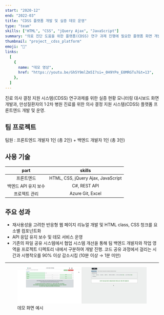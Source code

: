 ```yaml
---
start: "2020-12"
end: "2022-03"
title: "CDSS 플랫폼 개발 및 실증 데모 운영"
type: "team"
skills: ["HTML", "CSS", "jQuery Ajax", "JavaScript"]
summary: "의료 진단 도움을 위한 플랫폼(CDSS) 연구 과제 진행에 필요한 플랫폼 화면 개발 및 프로토콜에 따른 사용자 흐름 설계"
thumbnail: "project__cdss_platform"
emoji: "💊"
links:
  [
    {
      name: "데모 영상",
      href: "https://youtu.be/Gh5Y9mlZm5I?si=_0H9YPe_E0MRGTu7&t=13",
    },
  ]
---
```


진료 의사 결정 지원 시스템(CDSS) 연구과제를 위한 실증 현황 모니터링 대시보드 화면 개발과, 만성질환자의 1·2차 병원 진료를 위한 의사 결정 지원 시스템(CDSS) 플랫폼 프론트엔드 개발 및 운영.

## 팀 프로젝트

팀원 : 프론트엔드 개발자 1인 (총 2인) + 백엔드 개발자 1인 (총 3인)

## 사용 기술

|         part         |               skills               |
| :------------------: | :--------------------------------: |
|      프론트엔드      | HTML, CSS, jQuery Ajax, JavaScript |
| 백엔드 API 유지 보수 |            C#, REST API            |
|    프로젝트 관리     |          Azure Git, Excel          |

## 주요 성과

- 재사용성을 고려한 반응형 웹 페이지 리뉴얼 개발 및 HTML class, CSS 청크를 요소별 컴포넌트화
- API 응답 유지 보수 및 데모 서비스 운영
- 기존의 파일 공유 시스템에서 협업 시스템 개선을 통해 팀 백엔드 개발자와 작업 영역을 프로젝트 디렉토리 내에서 구분하여 개발 진행. 코드 공유 과정에서 걸리는 시간과 시행착오를 90% 이상 감소시킴
  (10분 이상 → 1분 미만)

---

<figure>
  <img src="./project__cdss_screens.jpg" alt="데모 화면 예시" />
  <figcaption>데모 화면 예시</figcaption>
</figure>
